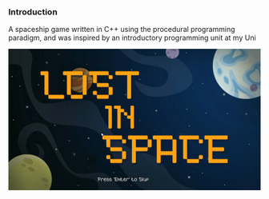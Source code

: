 ### Introduction
  A spaceship game written in C++ using the procedural programming paradigm, and was inspired by an introductory programming unit at my Uni

  [![IMAGE ALT TEXT HERE](https://github.com/claudiatang/Lost_in_Space_procedural_programming/blob/main/Resources/images/splashscreen.png)](https://youtu.be/O8zVsZGhMqA)
